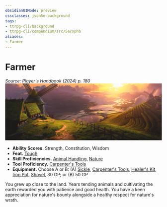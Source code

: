 ```yaml
---
obsidianUIMode: preview
cssclasses: json5e-background
tags:
- ttrpg-cli/background
- ttrpg-cli/compendium/src/5e/xphb
aliases:
- Farmer
---
```

# Farmer
*Source: Player's Handbook (2024) p. 180*  
![](Інструменти%20ДМ/CLI/backgrounds/img/farmer.webp#right)

- **Ability Scores.** Strength, Constitution, Wisdom  
- **Feat.** [Tough](Інструменти%20ДМ/CLI/feats/tough-xphb.md)  
- **Skill Proficiencies.** [Animal Handling](Інструменти%20ДМ/CLI/rules/skills.md#Animal%20Handling), [Nature](Інструменти%20ДМ/CLI/rules/skills.md#Nature)  
- **Tool Proficiency.** [Carpenter's Tools](Інструменти%20ДМ/CLI/items/carpenters-tools-xphb.md)  
- **Equipment.** Choose A or B: (A) [Sickle](Інструменти%20ДМ/CLI/items/sickle-xphb.md), [Carpenter's Tools](Інструменти%20ДМ/CLI/items/carpenters-tools-xphb.md), [Healer's Kit](Інструменти%20ДМ/CLI/items/healers-kit-xphb.md), [Iron Pot](Інструменти%20ДМ/CLI/items/iron-pot-xphb.md), [Shovel](Інструменти%20ДМ/CLI/items/shovel-xphb.md), 30 GP; or (B) 50 GP  

You grew up close to the land. Years tending animals and cultivating the earth rewarded you with patience and good health. You have a keen appreciation for nature's bounty alongside a healthy respect for nature's wrath.